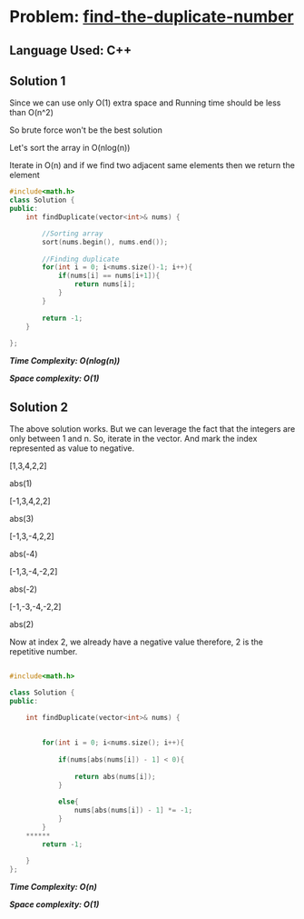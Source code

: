 # Problem: [find-the-duplicate-number](https://leetcode.com/problems/find-the-duplicate-number/)

## Language Used: C++

## Solution 1


Since we can use only O(1) extra space and Running time should be less than O(n^2)

So brute force won't be the best solution

Let's sort the array in O(nlog(n))

Iterate in O(n) and if we find two adjacent same elements then we return the element


```c++
#include<math.h>
class Solution {
public:
    int findDuplicate(vector<int>& nums) {

        //Sorting array
        sort(nums.begin(), nums.end());
        
        //Finding duplicate
        for(int i = 0; i<nums.size()-1; i++){
            if(nums[i] == nums[i+1]){
                return nums[i];
            }
        }
        
        return -1;
    }
       
};

```

***Time Complexity: O(nlog(n))***

***Space complexity: O(1)***

## Solution 2

The above solution works. But we can leverage the fact that the integers are only between 1 and n.
So, iterate in the vector. And mark the index represented as value to negative.

[1,3,4,2,2]

abs(1)

[-1,3,4,2,2]

abs(3)

[-1,3,-4,2,2]

abs(-4)

[-1,3,-4,-2,2]

abs(-2)

[-1,-3,-4,-2,2]

abs(2)

Now at index 2, we already have a negative value therefore, 2 is the repetitive number.

```c++

#include<math.h>

class Solution {
public:

    int findDuplicate(vector<int>& nums) {
        
        
        for(int i = 0; i<nums.size(); i++){
            
            if(nums[abs(nums[i]) - 1] < 0){
                
                return abs(nums[i]);
            }
                    
            else{
                nums[abs(nums[i]) - 1] *= -1;
            }
        }
    ******
        return -1;
        
    }
};

```

***Time Complexity: O(n)***

***Space complexity: O(1)***
